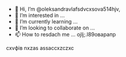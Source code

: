 - 👋 Hi, I’m @oleksandravlafsdvcxsova514hjv,
- 👀 I’m interested in ...
- 🌱 I’m currently learning ...
- 💞️ I’m looking to collaborate on ...
- 📫 How to resdach me ...
ojlj;.l89оварапр
<!---
oleksandravlasova514/oleksandravlsacasova514 is a ✨ special ✨ repository because its `README.md` (this file) appears on your GitHub profile.x
You can click the Preview link to take a look at your changes.
--->
cxvфів
nxzas
assaccxzczxc
